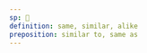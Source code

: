 ```yaml
---
sp: 󱥖
definition: same, similar, alike
preposition: similar to, same as
---
```

<!-- sama is a word about similarity. its main use is as a preposition, that tells us that something is similar or the same as something else. -->